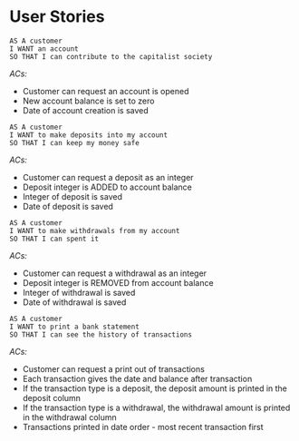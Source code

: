 # User Stories

```
AS A customer
I WANT an account
SO THAT I can contribute to the capitalist society
```
*ACs:*
* Customer can request an account is opened
* New account balance is set to zero
* Date of account creation is saved

```
AS A customer
I WANT to make deposits into my account
SO THAT I can keep my money safe
```
*ACs:*
* Customer can request a deposit as an integer
* Deposit integer is ADDED to account balance
* Integer of deposit is saved
* Date of deposit is saved

```
AS A customer
I WANT to make withdrawals from my account
SO THAT I can spent it
```
*ACs:*
* Customer can request a withdrawal as an integer
* Deposit integer is REMOVED from account balance
* Integer of withdrawal is saved
* Date of withdrawal is saved

```
AS A customer
I WANT to print a bank statement
SO THAT I can see the history of transactions
```
*ACs:*
* Customer can request a print out of transactions
* Each transaction gives the date and balance after transaction
* If the transaction type is a deposit, the deposit amount is printed in the deposit column
* If the transaction type is a withdrawal, the withdrawal amount is printed in the withdrawal column
* Transactions printed in date order - most recent transaction first
